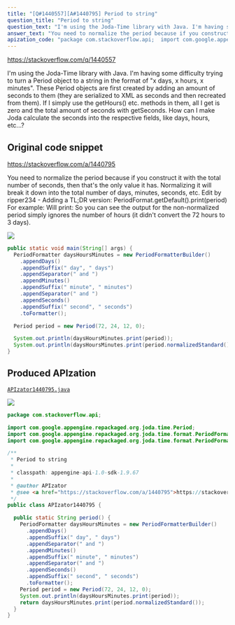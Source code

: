 ```yaml
---
title: "[Q#1440557][A#1440795] Period to string"
question_title: "Period to string"
question_text: "I'm using the Joda-Time library with Java. I'm having some difficulty trying to turn a Period object to a string in the format of \"x days, x hours, x minutes\". These Period objects are first created by adding an amount of seconds to them (they are serialized to XML as seconds and then recreated from them). If I simply use the getHours() etc. methods in them, all I get is zero and the total amount of seconds with getSeconds. How can I make Joda calculate the seconds into the respective fields, like days, hours, etc...?"
answer_text: "You need to normalize the period because if you construct it with the total number of seconds, then that's the only value it has.  Normalizing it will break it down into the total number of days, minutes, seconds, etc. Edit by ripper234 - Adding a TL;DR version: PeriodFormat.getDefault().print(period) For example: Will print: So you can see the output for the non-normalized period simply ignores the number of hours (it didn't convert the 72 hours to 3 days)."
apization_code: "package com.stackoverflow.api;  import com.google.appengine.repackaged.org.joda.time.Period; import com.google.appengine.repackaged.org.joda.time.format.PeriodFormatter; import com.google.appengine.repackaged.org.joda.time.format.PeriodFormatterBuilder;  /**  * Period to string  *  * classpath: appengine-api-1.0-sdk-1.9.67  *  * @author APIzator  * @see <a href=\"https://stackoverflow.com/a/1440795\">https://stackoverflow.com/a/1440795</a>  */ public class APIzator1440795 {    public static String period() {     PeriodFormatter daysHoursMinutes = new PeriodFormatterBuilder()       .appendDays()       .appendSuffix(\" day\", \" days\")       .appendSeparator(\" and \")       .appendMinutes()       .appendSuffix(\" minute\", \" minutes\")       .appendSeparator(\" and \")       .appendSeconds()       .appendSuffix(\" second\", \" seconds\")       .toFormatter();     Period period = new Period(72, 24, 12, 0);     System.out.println(daysHoursMinutes.print(period));     return daysHoursMinutes.print(period.normalizedStandard());   } }"
---
```


https://stackoverflow.com/q/1440557

I&#x27;m using the Joda-Time library with Java. I&#x27;m having some difficulty trying to turn a Period object to a string in the format of &quot;x days, x hours, x minutes&quot;.
These Period objects are first created by adding an amount of seconds to them (they are serialized to XML as seconds and then recreated from them). If I simply use the getHours() etc. methods in them, all I get is zero and the total amount of seconds with getSeconds.
How can I make Joda calculate the seconds into the respective fields, like days, hours, etc...?



## Original code snippet

https://stackoverflow.com/a/1440795

You need to normalize the period because if you construct it with the total number of seconds, then that&#x27;s the only value it has.  Normalizing it will break it down into the total number of days, minutes, seconds, etc.
Edit by ripper234 - Adding a TL;DR version: PeriodFormat.getDefault().print(period)
For example:
Will print:
So you can see the output for the non-normalized period simply ignores the number of hours (it didn&#x27;t convert the 72 hours to 3 days).

<div class="code-logo"><img src="/stackoverflow.png" /></div>

```java
public static void main(String[] args) {
  PeriodFormatter daysHoursMinutes = new PeriodFormatterBuilder()
    .appendDays()
    .appendSuffix(" day", " days")
    .appendSeparator(" and ")
    .appendMinutes()
    .appendSuffix(" minute", " minutes")
    .appendSeparator(" and ")
    .appendSeconds()
    .appendSuffix(" second", " seconds")
    .toFormatter();

  Period period = new Period(72, 24, 12, 0);

  System.out.println(daysHoursMinutes.print(period));
  System.out.println(daysHoursMinutes.print(period.normalizedStandard()));
}
```

## Produced APIzation

[`APIzator1440795.java`](https://github.com/pasqualesalza/apization-temp/raw/main/data/search/APIzator1440795.java)

<div class="code-logo"><img src="/apizator.png" /></div>

```java
package com.stackoverflow.api;

import com.google.appengine.repackaged.org.joda.time.Period;
import com.google.appengine.repackaged.org.joda.time.format.PeriodFormatter;
import com.google.appengine.repackaged.org.joda.time.format.PeriodFormatterBuilder;

/**
 * Period to string
 *
 * classpath: appengine-api-1.0-sdk-1.9.67
 *
 * @author APIzator
 * @see <a href="https://stackoverflow.com/a/1440795">https://stackoverflow.com/a/1440795</a>
 */
public class APIzator1440795 {

  public static String period() {
    PeriodFormatter daysHoursMinutes = new PeriodFormatterBuilder()
      .appendDays()
      .appendSuffix(" day", " days")
      .appendSeparator(" and ")
      .appendMinutes()
      .appendSuffix(" minute", " minutes")
      .appendSeparator(" and ")
      .appendSeconds()
      .appendSuffix(" second", " seconds")
      .toFormatter();
    Period period = new Period(72, 24, 12, 0);
    System.out.println(daysHoursMinutes.print(period));
    return daysHoursMinutes.print(period.normalizedStandard());
  }
}

```